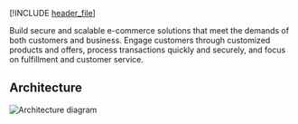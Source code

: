 


[!INCLUDE [header_file](../../../includes/sol-idea-header.yml)]

Build secure and scalable e-commerce solutions that meet the demands of both customers and business. Engage customers through customized products and offers, process transactions quickly and securely, and focus on fulfillment and customer service.

## Architecture

![Architecture diagram](../media/retail-and-ecommerce-using-azure-database-for-postgresql.svg)
